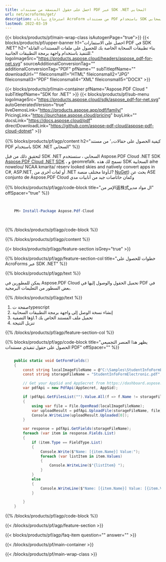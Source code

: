 ```yaml
---
title: احصل على حقول المنسقة من مستندات PDF عبر SDK .NET السحابي
url: net/acroforms/get/
description: استرجاع بيانات AcroForm من مستندات PDF باستخدام SDK السحابي Aspose.PDF.NET. easily form field extraction via REST API.
lastmod: 2022-03-19
---
```


{{< blocks/products/pf/main-wrap-class isAutogenPage="true">}}
{{< blocks/products/pf/upper-banner h1="احصل على الاستمارات PDF في SDK .NET" h2="بناء تطبيقات السحابة الخاصة بك للحصول على ملفات المستندات القابلة للتنفيذ باستخدام واجهة برمجة التطبيقات الجانبية." logoImageSrc="https://products.aspose.cloud/headers/aspose_pdf-for-net.svg" sourceAdditionalConversionTag="" additionalConversionTag="PDF" pfName="" subTitlepfName="" downloadUrl="" fileiconsmall1="HTML" fileiconsmall2="JPG" fileiconsmall3="PDF" fileiconsmall4="XML" fileiconsmall5="DOCX" >}}

{{< blocks/products/pf/main-container pfName="Aspose.PDF Cloud " subTitlepfName="SDK for .NET" >}}
{{< blocks/products/pf/sub-menu logoImageSrc="https://products.aspose.cloud/sdk/aspose_pdf-for-net.svg"
autoGeneratedVersion="true"
liveDemosLink="https://products.aspose.app/pdf/family/" PricingLink="https://purchase.aspose.cloud/pricing" buyLink="" docsLink="https://docs.aspose.cloud/pdf"  directDownloadLink="https://github.com/aspose-pdf-cloud/aspose-pdf-cloud-dotnet" >}}

{{% blocks/products/pf/agp/content h2="كيفية الحصول على حقالات，’ من مستند PDF باستخدام SDK .NET السحابي" %}}

لتحقيق ذلك من قبل SDK .NET السحابي ، ستستخدم Aspose.PDF Cloud .NET SDK
[Aspose.PDF Cloud .NET SDK](https://products.aspose.cloud/pdf/net/) ، و geomrefalk.
تسمح لك هذه SDK السحابية aihe nowelou/ NCAA kmarita/ réserv looked skies and natively convert apps in C#, ASP.NET, أو لغات أخرى من .NET لـأوغا مختلف منصة?
[NuGet](https://www.nuget.org/packages/Aspose.Pdf-Cloud))
بحث عن ASE
 conjunto de Aspose.PDF Cloud
وكمان حاثاصات جيد من أنابيات مدي

{{% blocks/products/pf/agp/code-block title="الإمر من返株式ال مواد مدير" offSpacer="true" %}}

```powershell

     
    PM> Install-Package Aspose.Pdf-Cloud
     
     

```

{{% /blocks/products/pf/agp/code-block %}}

{{% /blocks/products/pf/agp/content %}}

{{< blocks/products/pf/agp/feature-section isGrey="true" >}}

{{% blocks/products/pf/agp/feature-section-col title="خطوات للحصول على AcroForms عبر SDK .NET" %}}

{{% blocks/products/pf/agp/text %}}

يمكن للمطورين في Aspose.PDF Cloud تحميل الحقول والوصول إليها في PDF في بعض السطور من التعليمات البرمجية.

{{% /blocks/products/pf/agp/text %}}

1. صفحة تtypescript
1. إنشاء نسخة الوصل إلى واجهة برمجة التطبيقات السحابية
1. تحميل ملف المستند الخاص بك
1.اؤها التصفية
1. تنزيل النتيجة

{{% /blocks/products/pf/agp/feature-section-col %}}



{{% blocks/products/pf/agp/code-block title="يظهر هذا العنصر التجميعي الحصول على حقول تنفيذي مستندات PDF" offSpacer="" %}}

```cs

    public static void GetFormFields()
    {
        const string localImageFileName = @"C:\Samples\StudentInfoFormElectronic.pdf";
        const string storageFileName = "StudentInfoFormElectronic.pdf";

        // Get your AppSid and AppSecret from https://dashboard.aspose.cloud (free registration required).            
        var pdfApi = new PdfApi(AppSecret, AppSid);

        if (pdfApi.GetFilesList("").Value.All(f => f.Name != storageFileName))
        {
            using var file = File.OpenRead(localImageFileName);
            var uploadResult = pdfApi.UploadFile(storageFileName, file);
            Console.WriteLine(uploadResult.Uploaded[0]);
        }

        var response = pdfApi.GetFields(storageFileName);
        foreach (var item in response.Fields.List)
        {
            if (item.Type == FieldType.List)
            {
                Console.Write($"Name: [{item.Name}] Value:");
                foreach (var listItem in item.Values)
                {
                    Console.WriteLine($"{listItem} ");
                }
            }
            else
            {
                Console.WriteLine($"Name: [{item.Name}] Value: [{item.Values.FirstOrDefault()}]");
            }

        }
    }
```

{{% /blocks/products/pf/agp/code-block %}}

{{< /blocks/products/pf/agp/feature-section >}}

{{< blocks/products/pf/agp/faq-item question="" answer="" >}}

{{< /blocks/products/pf/main-container >}}

{{< /blocks/products/pf/main-wrap-class >}}

